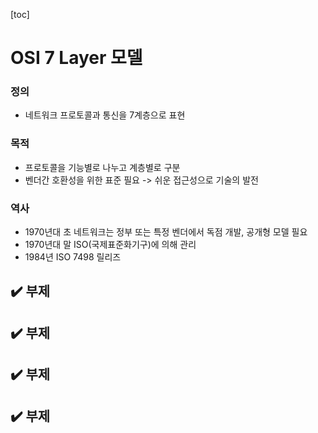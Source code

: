 [toc]

# OSI 7 Layer 모델

### 정의

- 네트워크 프로토콜과 통신을 7계층으로 표현

### 목적

- 프로토콜을 기능별로 나누고 계층별로 구분
- 벤더간 호환성을 위한 표준 필요 -> 쉬운 접근성으로 기술의 발전

### 역사

- 1970년대 초 네트워크는 정부 또는 특정 벤더에서 독점 개발, 공개형 모델 필요
- 1970년대 말 ISO(국제표준화기구)에 의해 관리
- 1984년 ISO 7498 릴리즈



## :heavy_check_mark: 부제








## :heavy_check_mark: 부제








## :heavy_check_mark: 부제








## :heavy_check_mark: 부제


















